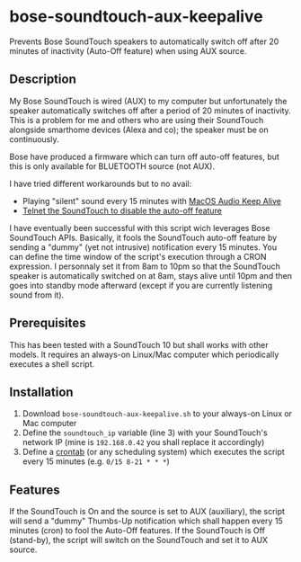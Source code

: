 # bose-soundtouch-aux-keepalive
Prevents Bose SoundTouch speakers to automatically switch off after 20 minutes of inactivity (Auto-Off feature) when using AUX source.

## Description

My Bose SoundTouch is wired (AUX) to my computer but unfortunately the speaker automatically switches off after a period of 20 minutes of inactivity. This is a problem for me and others who are using their SoundTouch alongside smarthome devices (Alexa and co); the speaker must be on continuously.

Bose have produced a firmware which can turn off auto-off features, but this is only available for BLUETOOTH source (not AUX).

I have tried different workarounds but to no avail:
* Playing "silent" sound every 15 minutes with [MacOS Audio Keep Alive](http://milgra.com/macos-audio-keepalive.html)
* [Telnet the SoundTouch to disable the auto-off feature](https://ntotten.com/2017/01/19/disable-auto-shutoff-on-bose-soundtouch/)

I have eventually been successful with this script wich leverages Bose SoundTouch APIs. Basically, it fools the SoundTouch auto-off feature by sending a "dummy" (yet not intrusive) notification every 15 minutes. You can define the time window of the script's execution through a CRON expression. I personnaly set it from 8am to 10pm so that the SoundTouch speaker is automatically switched on at 8am, stays alive until 10pm and then goes into standby mode afterward (except if you are currently listening sound from it).

## Prerequisites

This has been tested with a SoundTouch 10 but shall works with other models.
It requires an always-on Linux/Mac computer which periodically executes a shell script.

## Installation

1. Download `bose-soundtouch-aux-keepalive.sh` to your always-on Linux or Mac computer
2. Define the `soundtouch_ip` variable (line 3) with your SoundTouch's network IP (mine is `192.168.0.42` you shall replace it accordingly)
3. Define a [crontab](https://www.cyberciti.biz/faq/how-do-i-add-jobs-to-cron-under-linux-or-unix-oses/) (or any scheduling system) which executes the script every 15 minutes (e.g.  `0/15 8-21 * * *`)

## Features

If the SoundTouch is On and the source is set to AUX (auxiliary), the script will send a "dummy" Thumbs-Up notification which shall happen every 15 minutes (cron) to fool the Auto-Off features.
If the SoundTouch is Off (stand-by), the script will switch on the SoundTouch and set it to AUX source.
